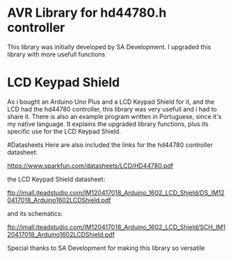 # AVR Library for hd44780.h controller
This library was initially developed by SA Development. I upgraded this library with more usefull functions
# LCD Keypad Shield
As i bought an Arduino Uno Plus and a LCD Keypad Shield for it, and the LCD had the hd44780 controller, this library was very usefull and
i had to share it. There is also an example program written in Portuguese, since it's my native language. It explains the upgraded library functions, plus its specific use for the LCD Keypad Shield.

#Datasheets
Here are also included the links for the hd44780 controller datasheet:

https://www.sparkfun.com/datasheets/LCD/HD44780.pdf

the LCD Keypad Shield datasheet:

ftp://imall.iteadstudio.com/IM120417018_Arduino_1602_LCD_Shield/DS_IM120417018_Arduino1602LCDShield.pdf

and its schematics:

ftp://imall.iteadstudio.com/IM120417018_Arduino_1602_LCD_Shield/SCH_IM120417018_Arduino1602LCDShield.pdf

Special thanks to SA Development for making this library so versatile
